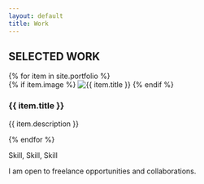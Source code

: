 ```yaml
---
layout: default
title: Work
---
```


## SELECTED WORK

<div class="work-grid">
{% for item in site.portfolio %}
  <div class="work-item">
    {% if item.image %}
    <img src="{{ item.image | relative_url }}" alt="{{ item.title }}">
    {% endif %}
    <div class="work-item-content">
      <h3>{{ item.title }}</h3>
      <p>{{ item.description }}</p>
    </div>
  </div>
{% endfor %}
</div>

<div class="skills">
  <p>Skill, Skill, Skill</p>
</div>

<section class="contact-section">
  <p class="contact-text">I am open to freelance opportunities and collaborations.</p>
</section>
